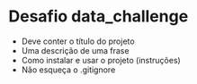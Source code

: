 # Desafio data_challenge
- Deve conter o título do projeto
- Uma descrição de uma frase
- Como instalar e usar o projeto (instruções)
- Não esqueça o .gitignore
